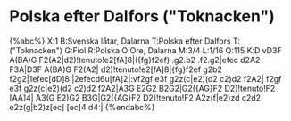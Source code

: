 # Polska efter Dalfors ("Toknacken")

{%abc%}
X:1
B:Svenska låtar, Dalarna 
T:Polska efter Dalfors
T:("Toknacken")
G:Fiol
R:Polska
O:Ore, Dalarna
M:3/4
L:1/16
Q:115
K:D
vD3F A(BA)G F2(A2|d2)!tenuto!e2[fA]8|({fg}f2ef) .g2.b2 .f2.g2|efec d2A2 F3A|D3F A(BA)G F2(A2|
d2)!tenuto!e2[fA]8|{fg}f2ef g2b2 f2g2|1efec[dD]8:|2efecd6u[fA]2|:vf2gf e3f g2z(c|e2)(d2 c2)d2 f2A2|
f2gf e3f g2z(c|e2)(d2 c2)d2 f2A2|A3G E2G2 B2G2|G2({AG}F2 D2)!tenuto!F2 [AA]4|
A3(G E2)G2 B3G|G2({AG}F2 D2)!tenuto!F2 A2z(f|e2)zd c2d2 e2z(g|b2)z[ec] [ec]4 d4:| 
{%endabc%}
